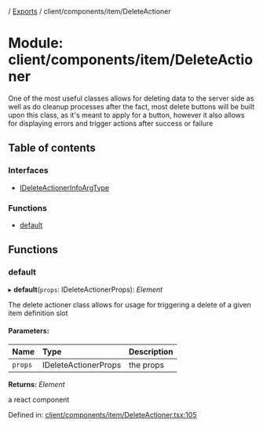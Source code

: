 [](../README.md) / [Exports](../modules.md) / client/components/item/DeleteActioner

# Module: client/components/item/DeleteActioner

One of the most useful classes allows for deleting data to the server side
as well as do cleanup processes after the fact, most delete buttons will be built
upon this class, as it's meant to apply for a button, however it also allows
for displaying errors and trigger actions after success or failure

## Table of contents

### Interfaces

- [IDeleteActionerInfoArgType](../interfaces/client_components_item_deleteactioner.ideleteactionerinfoargtype.md)

### Functions

- [default](client_components_item_deleteactioner.md#default)

## Functions

### default

▸ **default**(`props`: IDeleteActionerProps): *Element*

The delete actioner class allows for usage for triggering a delete of
a given item definition slot

#### Parameters:

Name | Type | Description |
:------ | :------ | :------ |
`props` | IDeleteActionerProps | the props   |

**Returns:** *Element*

a react component

Defined in: [client/components/item/DeleteActioner.tsx:105](https://github.com/onzag/itemize/blob/28218320/client/components/item/DeleteActioner.tsx#L105)

